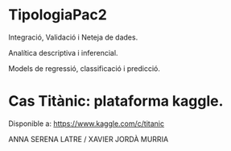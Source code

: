 # TipologiaPac2

Integració, Validació i Neteja de dades.

Analítica descriptiva i inferencial.

Models de regressió, classificació i predicció.

# Cas Titànic: plataforma kaggle. 

  Disponible a:  https://www.kaggle.com/c/titanic



ANNA SERENA LATRE / XAVIER JORDÀ MURRIA

